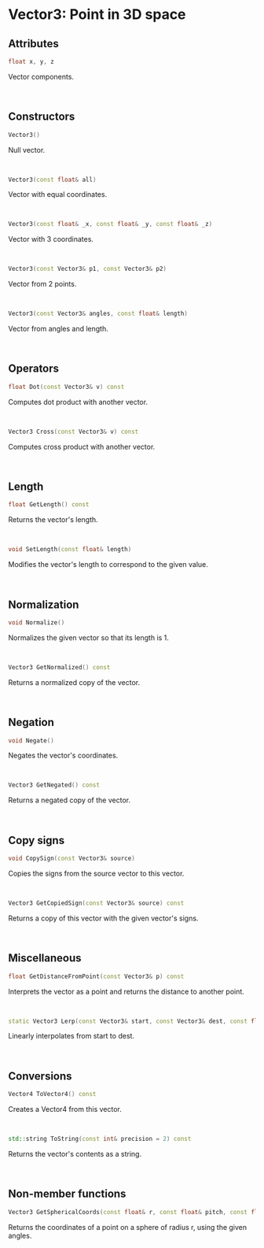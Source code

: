 # Vector3: Point in 3D space

## Attributes

```cpp
float x, y, z
```

Vector components.

<br>

## Constructors

```cpp
Vector3()
```

Null vector.

<br>

```cpp
Vector3(const float& all)
```

Vector with equal coordinates.

<br>

```cpp
Vector3(const float& _x, const float& _y, const float& _z)
```

Vector with 3 coordinates.

<br>

```cpp
Vector3(const Vector3& p1, const Vector3& p2)
```

Vector from 2 points.

<br>

```cpp
Vector3(const Vector3& angles, const float& length)
```

Vector from angles and length.

<br>

## Operators

```cpp
float Dot(const Vector3& v) const
```

Computes dot product with another vector.

<br>

```cpp
Vector3 Cross(const Vector3& v) const
```

Computes cross product with another vector.

<br>

## Length

```cpp
float GetLength() const
```

Returns the vector's length.

<br>

```cpp
void SetLength(const float& length)
```

Modifies the vector's length to correspond to the given value.

<br>

## Normalization

```cpp
void Normalize()
```

Normalizes the given vector so that its length is 1.

<br>

```cpp
Vector3 GetNormalized() const
```

Returns a normalized copy of the vector.

<br>

## Negation

```cpp
void Negate()
```

Negates the vector's coordinates.

<br>

```cpp
Vector3 GetNegated() const
```

Returns a negated copy of the vector.

<br>

## Copy signs

```cpp
void CopySign(const Vector3& source)
```

Copies the signs from the source vector to this vector.

<br>

```cpp
Vector3 GetCopiedSign(const Vector3& source) const
```

Returns a copy of this vector with the given vector's signs.

<br>

## Miscellaneous

```cpp
float GetDistanceFromPoint(const Vector3& p) const
```

Interprets the vector as a point and returns the distance to another point.

<br>

```cpp
static Vector3 Lerp(const Vector3& start, const Vector3& dest, const float& val)
```

Linearly interpolates from start to dest.

<br>

## Conversions

```cpp
Vector4 ToVector4() const
```

Creates a Vector4 from this vector.

<br>

```cpp
std::string ToString(const int& precision = 2) const
```

Returns the vector's contents as a string.

<br>

## Non-member functions

```cpp
Vector3 GetSphericalCoords(const float& r, const float& pitch, const float& yaw)
```

Returns the coordinates of a point on a sphere of radius r, using the given angles.

<br>

